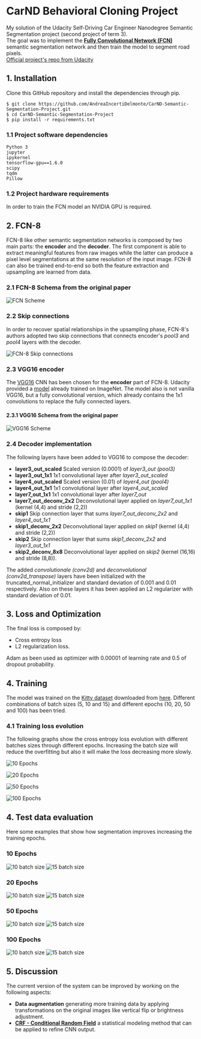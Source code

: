 
# CarND Behavioral Cloning Project
My solution of the Udacity Self-Driving Car Engineer Nanodegree Semantic Segmentation project (second project of term 3).
<br> The goal was to implement the **[Fully Convolutional Network (FCN)](https://arxiv.org/abs/1411.4038)** semantic 
segmentation network and then train the model to segment road pixels.
<br>[Official project's repo from Udacity](https://github.com/udacity/CarND-Semantic-Segmentation)

## 1. Installation
Clone this GitHub repository and install the dependencies through pip.
```
$ git clone https://github.com/AndreaIncertiDelmonte/CarND-Semantic-Segmentation-Project.git
$ cd CarND-Semantic-Segmentation-Project
$ pip install -r requirements.txt
```

### 1.1 Project software dependencies
```
Python 3
jupyter
ipykernel
tensorflow-gpu==1.6.0
scipy
tqdm
Pillow
```
### 1.2 Project hardware requirements
In order to train the FCN model an NVIDIA GPU is required. 

## 2. FCN-8
FCN-8 like other semantic segmentation networks is composed by two main parts: the **encoder** and the **decoder**. 
The first component is able to extract meaningful features from raw images while the latter can produce a pixel 
level segmentations at the same resolution of the input image.
FCN-8 can also be trained end-to-end so both the feature extraction and upsampling are learned from data. 

### 2.1 FCN-8 Schema from the original paper
![FCN Scheme](readme_imgs/fcn.png)

### 2.2 Skip connections
In order to recover spatial relationships in the upsampling phase, FCN-8's authors adopted two skip connections that 
connects encoder's *pool3* and *pool4* layers with the decoder.

![FCN-8 Skip connections](readme_imgs/fcn2.png)

### 2.3 VGG16 encoder
The [VGG16](https://arxiv.org/abs/1409.1556) CNN has been chosen for the **encoder** part of FCN-8. Udacity provided 
a [model](https://s3-us-west-1.amazonaws.com/udacity-selfdrivingcar/vgg.zip) already trained on ImageNet. 
The model also is not vanilla VGG16, but a fully convolutional version, which already contains the 1x1 convolutions to 
replace the fully connected layers. 

#### 2.3.1 VGG16 Schema from the original paper
![VGG16 Scheme](readme_imgs/vgg16.png)

### 2.4 Decoder implementation
The following layers have been added to VGG16 to compose the decoder:
* **layer3_out_scaled** Scaled version (0.0001) of *layer3_out (pool3)*
* **layer3_out_1x1** 1x1 convolutional layer after *layer3_out_scaled*
* **layer4_out_scaled** Scaled version (0.01) of *layer4_out (pool4)*
* **layer4_out_1x1** 1x1 convolutional layer after *layer4_out_scaled*
* **layer7_out_1x1** 1x1 convolutional layer after *layer7_out*
* **layer7_out_deconv_2x2** Deconvolutional layer applied on *layer7_out_1x1* (kernel (4,4) and stride (2,2))
* **skip1** Skip connection layer that sums *layer7_out_deconv_2x2* and *layer4_out_1x1*
* **skip1_deconv_2x2** Deconvolutional layer applied on *skip1* (kernel (4,4) and stride (2,2))
* **skip2** Skip connection layer that sums *skip1_deconv_2x2* and *layer3_out_1x1*
* **skip2_deconv_8x8** Deconvolutional layer applied on *skip2* (kernel (16,16) and stride (8,8)).

The added *convolutionale (conv2d)* and *deconvolutional (conv2d_transpose)* layers have been initialized with the truncated_normal_initializer and standard 
deviation of 0.001 and 0.01 respectively. Also on these layers it has been applied an L2 regularizer with standard deviation of 0.01.

## 3. Loss and Optimization
The final loss is composed by:
* Cross entropy loss 
* L2 regularization loss.

Adam as been used as optimizer with 0.00001 of learning rate and 0.5 of dropout probability.

## 4. Training
The model was trained on the [Kitty dataset](http://www.cvlibs.net/datasets/kitti/) downloaded from 
[here](http://www.cvlibs.net/download.php?file=data_road.zip). Different combinations of batch sizes (5, 10 and 15) 
and different epochs (10, 20, 50 and 100) has been tried.

### 4.1 Training loss evolution
The following graphs show the cross entropy loss evolution with different batches sizes through different epochs.
Increasing the batch size will reduce the overfitting but also it will make the loss decreasing more slowly.

![10 Epochs](readme_plots/10epochs_plot.png)

![20 Epochs](readme_plots/20epochs_plot.png)

![50 Epochs](readme_plots/50epochs_plot.png)

![100 Epochs](readme_plots/100epochs_plot.png)

## 4. Test data evaluation
Here some examples that show how segmentation improves increasing the training epochs.
### 10 Epochs
![10 batch size](readme_imgs/um_000000_10.png)
![15 batch size](readme_imgs/uu_000082_10.png)
### 20 Epochs
![10 batch size](readme_imgs/um_000000_20.png)
![15 batch size](readme_imgs/uu_000082_20.png)
### 50 Epochs
![10 batch size](readme_imgs/um_000000_50.png)
![15 batch size](readme_imgs/uu_000082_50.png)
### 100 Epochs
![10 batch size](readme_imgs/um_000000_100.png)
![15 batch size](readme_imgs/uu_000082_100.png)

## 5. Discussion
The current version of the system can be improved by working on the following aspects:
* **Data augmentation** generating more training data by applying transformations on the original images like vertical 
flip or brightness adjustment. 
* **[CRF - Conditional Random Field](https://en.wikipedia.org/wiki/Conditional_random_field)** a statistical modeling 
method that can be applied to refine CNN output.
